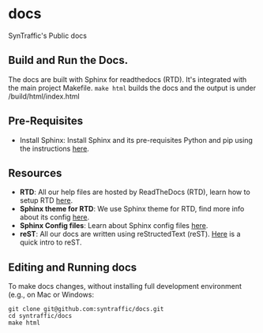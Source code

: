 # docs
SynTraffic's Public docs 

## Build and Run the Docs.
The docs are built with Sphinx for readthedocs (RTD). It's integrated with the main project Makefile.
`make html` builds the docs and the output is under /build/html/index.html

## Pre-Requisites ##
* Install Sphinx: Install Sphinx and its pre-requisites Python and pip using the instructions [here]( http://sphinx-doc.org/latest/install.html). 

## Resources ##
* **RTD**: All our help files are hosted by ReadTheDocs (RTD), learn how to setup RTD [here]( https://read-the-docs.readthedocs.org/en/latest/getting_started.html).
* **Sphinx theme for RTD**: We use Sphinx theme for RTD, find more info about its config [here]( https://github.com/snide/sphinx_rtd_theme).
* **Sphinx Config files**: Learn about Sphinx config files [here](http://sphinx-doc.org/config.html).
* **reST**: All our docs are written using reStructedText (reST). [Here](http://sphinx-doc.org/rest.html) is a quick intro to reST. 

## Editing and Running docs

To make docs changes, without installing full development environment (e.g., on Mac or Windows:

```
git clone git@github.com:syntraffic/docs.git
cd syntraffic/docs
make html

```
